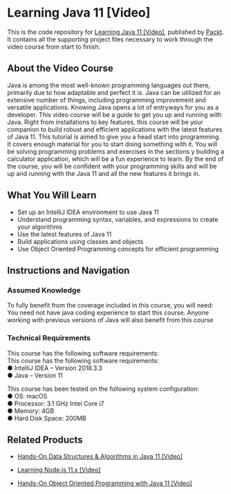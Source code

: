 # Learning Java 11 [Video]
This is the code repository for [Learning Java 11 [Video]](https://www.packtpub.com/application-development/learning-java-11-video?utm_source=github&utm_medium=repository&utm_campaign=9781789809367), published by [Packt](https://www.packtpub.com/?utm_source=github). It contains all the supporting project files necessary to work through the video course from start to finish.
## About the Video Course
Java is among the most well-known programming languages out there, primarily due to how adaptable and perfect it is. Java can be utilized for an extensive number of things, including programming improvement and versatile applications. Knowing Java opens a lot of entryways for you as a developer.
This video course will be a guide to get you up and running with Java. Right from installations to key features, this course will be your companion to build robust and efficient applications with the latest features of Java 11. This tutorial is aimed to give you a head start into programming. It covers enough material for you to start doing something with it. You will be solving programming problems and exercises in the sections y building a calculator application, which will be a fun experience to learn.
By the end of the course, you will be confident with your programming skills and will be up and running with the Java 11 and all the new features it brings in.


<H2>What You Will Learn</H2>
<DIV class=book-info-will-learn-text>
<UL>
<LI>Set up an IntelliJ IDEA environment to use Java 11 
<LI>Understand programming syntax, variables, and expressions to create your algorithms 
<LI>Use the latest features of Java 11 
<LI>Build applications using classes and objects 
<LI>Use Object Oriented Programming concepts for efficient programming </LI></UL></DIV>

## Instructions and Navigation
### Assumed Knowledge
To fully benefit from the coverage included in this course, you will need:<br/>
You need not have java coding experience to start this course.
Anyone working with previous versions of Java will also benefit from this course
### Technical Requirements
This course has the following software requirements:<br/>
This course has the following software requirements:<br/>
●	IntelliJ IDEA – Version 2018.3.3<br/>
●	Java – Version 11<br/>


This course has been tested on the following system configuration:<br/>
●	OS: macOS<br/>
●	Processor: 3.1 GHz Intel Core i7<br/>
●	Memory: 4GB<br/>
●	Hard Disk Space: 200MB<br/>


## Related Products
* [Hands-On Data Structures & Algorithms in Java 11 [Video]](https://www.packtpub.com/application-development/hands-data-structures-algorithms-java-11-video?utm_source=github&utm_medium=repository&utm_campaign=9781789805819)

* [Learning Node.js 11.x [Video]](https://www.packtpub.com/web-development/learning-nodejs-11x-video?utm_source=github&utm_medium=repository&utm_campaign=9781789531794)

* [Hands-On Object Oriented Programming with Java 11 [Video]](https://www.packtpub.com/application-development/hands-object-oriented-programming-java-11-video?utm_source=github&utm_medium=repository&utm_campaign=9781788997393)

